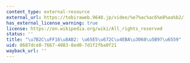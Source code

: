 ```yaml
---
content_type: external-resource
external_url: https://tobiraweb.9640.jp/video/%e7%ac%ac6%e8%aa%b2/
has_external_license_warning: true
license: https://en.wikipedia.org/wiki/All_rights_reserved
status: ''
title: "\u7B2C\uFF16\u8AB2: \u65E5\u672C\u4EBA\u3068\u5B97\u6559"
uid: 8687dce0-7667-4083-8ed0-7d1f2fba0f21
wayback_url: ''
---
```

